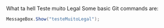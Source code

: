 What ta hell
Teste muito Legal
Some basic Git commands are:
```C#
MessageBox.Show("testeMuitoLegal");
```
